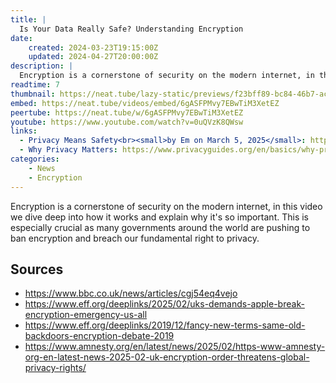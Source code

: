 ```yaml
---
title: |
  Is Your Data Really Safe? Understanding Encryption
date:
    created: 2024-03-23T19:15:00Z
    updated: 2024-04-27T20:00:00Z
description: |
  Encryption is a cornerstone of security on the modern internet, in this video we dive deep into how it works and explain why it's so important.
readtime: 7
thumbnail: https://neat.tube/lazy-static/previews/f23bff89-bc84-46b7-ac0b-7e72a9c3ad7d.jpg
embed: https://neat.tube/videos/embed/6gASFPMvy7EBwTiM3XetEZ
peertube: https://neat.tube/w/6gASFPMvy7EBwTiM3XetEZ
youtube: https://www.youtube.com/watch?v=0uQVzK8QWsw
links:
  - Privacy Means Safety<br><small>by Em on March 5, 2025</small>: https://www.privacyguides.org/articles/2025/03/25/privacy-means-safety/
  - Why Privacy Matters: https://www.privacyguides.org/en/basics/why-privacy-matters/
categories:
    - News
    - Encryption
---
```

Encryption is a cornerstone of security on the modern internet, in this video we dive deep into how it works and explain why it's so important. This is especially crucial as many governments around the world are pushing to ban encryption and breach our fundamental right to privacy.

## Sources

- <https://www.bbc.co.uk/news/articles/cgj54eq4vejo>
- <https://www.eff.org/deeplinks/2025/02/uks-demands-apple-break-encryption-emergency-us-all>
- <https://www.eff.org/deeplinks/2019/12/fancy-new-terms-same-old-backdoors-encryption-debate-2019>
- <https://www.amnesty.org/en/latest/news/2025/02/https-www-amnesty-org-en-latest-news-2025-02-uk-encryption-order-threatens-global-privacy-rights/>
